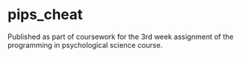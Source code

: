# pips_cheat
Published as part of coursework for the 3rd week assignment of the programming in psychological science course.
